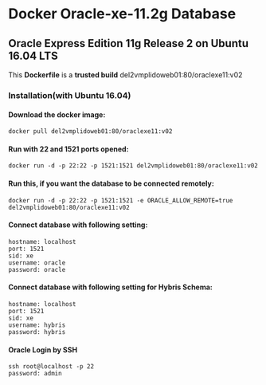 Docker Oracle-xe-11.2g Database
===============================

## Oracle Express Edition 11g Release 2 on Ubuntu 16.04 LTS

This **Dockerfile** is a **trusted build** del2vmplidoweb01:80/oraclexe11:v02

### Installation(with Ubuntu 16.04)

#### Download the docker image:
```
docker pull del2vmplidoweb01:80/oraclexe11:v02
```

#### Run with 22 and 1521 ports opened:
```
docker run -d -p 22:22 -p 1521:1521 del2vmplidoweb01:80/oraclexe11:v02
```

#### Run this, if you want the database to be connected remotely:
```
docker run -d -p 22:22 -p 1521:1521 -e ORACLE_ALLOW_REMOTE=true del2vmplidoweb01:80/oraclexe11:v02
```

#### Connect database with following setting:
```
hostname: localhost
port: 1521
sid: xe
username: oracle
password: oracle
```
#### Connect database with following setting for Hybris Schema:
```
hostname: localhost
port: 1521
sid: xe
username: hybris
password: hybris
```
#### Oracle Login by SSH
```
ssh root@localhost -p 22
password: admin
```